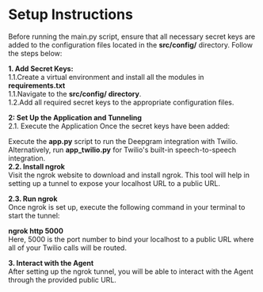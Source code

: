 # Setup Instructions

Before running the main.py script, ensure that all necessary secret keys are added to the configuration files located in the **src/config/** directory. Follow the steps below:

**1. Add Secret Keys:** <br>
    1.1.Create a virtual environment and install all the modules in **requirements.txt**<br>
    1.1.Navigate to the **src/config/ directory**.<br>
    1.2.Add all required secret keys to the appropriate configuration files.<br>
   
**2: Set Up the Application and Tunneling**<br>
2.1. Execute the Application
Once the secret keys have been added:<br>

Execute the **app.py** script to run the Deepgram integration with Twilio.<br>
Alternatively, run **app_twilio.py** for Twilio's built-in speech-to-speech integration.<br>
**2.2. Install ngrok**<br>
Visit the ngrok website to download and install ngrok. This tool will help in setting up a tunnel to expose your localhost URL to a public URL.<br>

**2.3. Run ngrok**<br>
Once ngrok is set up, execute the following command in your terminal to start the tunnel:

**ngrok http 5000**<br>
Here, 5000 is the port number to bind your localhost to a public URL where all of your Twilio calls will be routed.<br>

**3. Interact with the Agent**<br>
After setting up the ngrok tunnel, you will be able to interact with the Agent through the provided public URL.<br>
